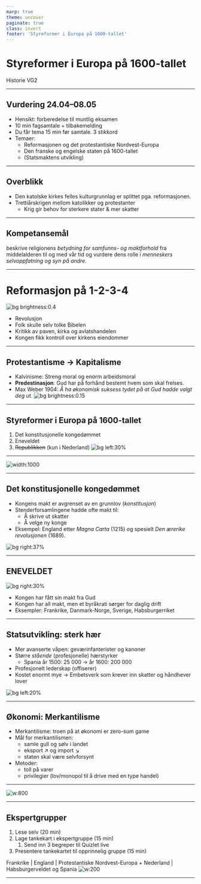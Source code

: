 ```yaml
---
marp: true
theme: uncover
paginate: true
class: invert
footer: 'Styreformer i Europa på 1600-tallet'
---
```


# <!--fit-->Styreformer i Europa på 1600-tallet
Historie VG2

---
## Vurdering 24.04–08.05

- Hensikt: forberedelse til muntlig eksamen
- 10 min fagsamtale + tilbakemelding
- Du får tema 15 min før samtale. 3 stikkord
- Temaer:
  * Reformasjonen og det protestantiske Nordvest-Europa
  * Den franske og engelske staten på 1600-tallet
  * (Statsmaktens utvikling)

---
## Overblikk
- Den katolske kirkes felles kulturgrunnlag er splittet pga. reformasjonen.
- Trettiårskrigen mellom katolikker og protestanter
  - Krig gir behov for sterkere stater & mer skatter

---

## Kompetansemål
beskrive religionens *betydning for samfunns- og maktforhold* fra middelalderen til og med vår tid og vurdere dens rolle i *menneskers selvoppfatning og syn på andre*.

---
# <!--fit-->Reformasjon på 1-2-3-4

![bg brightness:0.4](https://media.snl.no/media/28577/article_topimage_Reformasjonen__2_.jpg)
- Revolusjon
- Folk skulle selv tolke Bibelen
- Kritikk av paven, kirka og avlatshandelen
- Kongen fikk kontroll over kirkens eiendommer

---

## <!--fit-->Protestantisme → Kapitalisme

* Kalvinisme: Streng moral og enorm arbeidsmoral
* **Predestinasjon**: Gud har på forhånd bestemt hvem som skal frelses. 
* Max Weber 1904: *Å ha økonomisk suksess tydet på at Gud hadde valgt deg ut.*
![bg brightness:0.15](https://i0.wp.com/inmijnklas.nl/wp-content/uploads/2017/10/voc.png?w=746&ssl=1)

---
## <!--fit-->Styreformer i Europa på 1600-tallet

1. Det konstitusjonelle kongedømmet
2. Eneveldet
3. ~~Republikken~~ (kun i Nederland)
![bg left:30%](https://qph.cf2.quoracdn.net/main-qimg-ba5332fb2892c7dae477f15d2d3268b3-lq)

---

![width:1000](https://alletidershistorie.cappelendamm.no/aim/cappelenprod/files/files/b/e/8/d9606700f903d8ab60dfa0fdc91085252910dab0a2/be8d9606700f903d8ab60dfa0fdc91085252910dab0a2.jpg/Scale/?Scale:geometry=%3E3840x%3E)

---

## <!--fit-->Det konstitusjonelle kongedømmet

* Kongens makt er avgrenset av en grunnlov (*konstitusjon*)
* Stenderforsamlingene hadde ofte makt til:
  * Å skrive ut skatter
  * Å velge ny konge
* Eksempel: England etter *Magna Carta* (1215) og spesielt *Den ærerike revolusjonen* (1689).

![bg right:37%](https://c7.alamy.com/comp/W581CJ/session-of-the-english-house-of-lords-1689-picture-of-t-hooger-huys-des-parliament-of-engelant-title-on-object-a-session-of-the-house-of-lords-is-attended-by-a-king-central-the-king-on-his-throne-surrounded-by-the-lords-sitting-on-cushions-in-the-front-the-clerks-around-a-table-in-the-caption-the-legend-1-13-and-the-british-royal-weapon-the-performance-is-based-on-a-performance-in-which-king-william-iii-attends-the-meeting-1689-upper-house-senate-houses-of-parliament-london-william-iii-prince-of-orange-and-king-of-england-scotland-and-ireland-jacob-gole-mentioned-W581CJ.jpg)

---
## <!--fit-->ENEVELDET
![bg right:30%](https://upload.wikimedia.org/wikipedia/commons/5/5f/Louis_XIV_of_France.jpg)
* Kongen har fått sin makt fra Gud
* Kongen har all makt, men et byråkrati sørger for daglig drift
* Eksempler: Frankrike, Danmark-Norge, Sverige, Habsburgerriket
---

## Statsutvikling: sterk hær

* Mer avanserte våpen: geværinfanterister og kanoner
* Større *stående* (profesjonelle) hærstyrker
  * Spania år 1500: 25 000 → år 1600: 200 000
* Profesjonelt lederskap (offiserer)
* Kostet enormt mye → Embetsverk som krever inn skatter og håndhever lover

![bg left:20%](https://2.bp.blogspot.com/-WQLhhj3LGIM/T5qBTMz6USI/AAAAAAAAIDk/kQnIU1UNwZM/s1600/1220035987_203maa1.jpg)

---

## Økonomi: Merkantilisme

* Merkantilisme: troen på at økonomi er zero-sum game
* Mål for merkantilismen:
  * samle gull og sølv i landet
  * eksport ↗️ og import ↘️
  * staten skal være selvforsynt
* Metoder:
  * toll på varer
  * privilegier (lov/monopol til å drive med en type handel)

---

![w:800](https://cdn.cleverism.com/wp-content/uploads/2019/10/mercantilist.png.webp)

---

## Ekspertgrupper

1. Lese selv (20 min)
2. Lage tankekart i ekspertgruppe (15 min)
   1. Send inn 3 begreper til Quizlet live
3. Presentere tankekartet til opprinnelig gruppe (15 min)

Frankrike | England | Protestantiske Nordvest-Europa + Nederland | Habsburgerveldet og Spania
![w:200](assets/QRCode%20for%20Begreper%20om%20stater%20og%20statsutvikling%20i%20Europa%20på%201600-tallet%20.png)

---